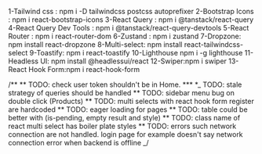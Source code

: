 1-Tailwind css : npm i -D tailwindcss postcss autoprefixer
2-Bootstrap Icons : npm i react-bootstrap-icons
3-React Query : npm i @tanstack/react-query
4-React Query Dev Tools : npm i @tanstack/react-query-devtools
5-React Router : npm i react-router-dom
6-Zustand : npm i zustand
7-Dropzone: npm install react-dropzone
8-Multi-select: npm install react-tailwindcss-select
9-Toastify: npm i react-toastify
10-Lighthouse npm i -g lighthouse
11-Headless UI: npm install @headlessui/react
12-Swiper:npm i swiper
13-React Hook Form:npm i react-hook-form

/\*\*
** TODO: check user token shouldn't be in Home. \*** 
\*_ TODO: stale strategy of queries should be handled
** TODO: sidebar menu bug on double click (Products)
** TODO: multi selects with react hook form register are hardcoded
** TODO: eager loading for pages
** TODO: table could be better with (is-pending, empty result and <tr> style)
** TODO: class name of react multi select has boiler plate styles
** TODO: errors such network connection are not handled. login page for example doesn't say network connection error when backend is offline
_/